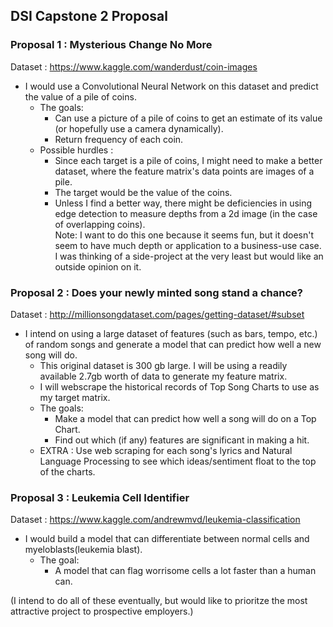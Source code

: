 ## DSI Capstone 2 Proposal

### Proposal 1 : Mysterious Change No More

Dataset : https://www.kaggle.com/wanderdust/coin-images

* I would use a Convolutional Neural Network on this dataset and predict the value of a pile of coins. 
  * The goals:
    * Can use a picture of a pile of coins to get an estimate of its value (or hopefully use a camera dynamically).
    * Return frequency of each coin. 
  * Possible hurdles : 
    * Since each target is a pile of coins, I might need to make a better dataset, where the feature matrix's data points are images of a pile. 
    * The target would be the value of the coins. 
    * Unless I find a better way, there might be deficiencies in using edge detection to measure depths from a 2d image (in the case of overlapping coins).               
Note: I want to do this one because it seems fun, but it doesn't seem to have much depth or application to a business-use case. I was thinking of a side-project
      at the very least but would like an outside opinion on it.

### Proposal 2 : Does your newly minted song stand a chance?

Dataset : http://millionsongdataset.com/pages/getting-dataset/#subset

* I intend on using a large dataset of features (such as bars, tempo, etc.) of random songs and generate a model that can predict how well a new song will do.
  * This original dataset is 300 gb large. I will be using a readily available 2.7gb worth of data to generate my feature matrix. 
  * I will webscrape the historical records of Top Song Charts to use as my target matrix. 
  * The goals: 
    * Make a model that can predict how well a song will do on a Top Chart. 
    * Find out which (if any) features are significant in making a hit. 
  * EXTRA : Use web scraping for each song's lyrics and Natural Language Processing to see which ideas/sentiment float to the top of the charts. 

### Proposal 3 : Leukemia Cell Identifier

Dataset : https://www.kaggle.com/andrewmvd/leukemia-classification

* I would build a model that can differentiate between normal cells and myeloblasts(leukemia blast).
  * The goal:
    * A model that can flag worrisome cells a lot faster than a human can.  

(I intend to do all of these eventually, but would like to prioritze the most attractive project to prospective employers.)
